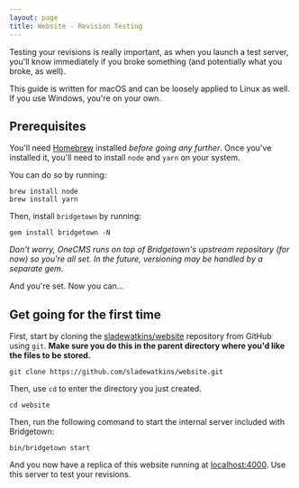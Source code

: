 ```yaml
---
layout: page
title: Website - Revision Testing
---
```


Testing your revisions is really important, as when you launch a test server, you'll know immediately if you broke something (and potentially what you broke, as well).

This guide is written for macOS and can be loosely applied to Linux as well. If you use Windows, you're on your own.

## Prerequisites
You'll need [Homebrew](https://brew.sh) installed *before going any further*. Once you've installed it, you'll need to install ``node`` and ``yarn`` on your system.

You can do so by running:

```
brew install node
brew install yarn
```

Then, install ``bridgetown`` by running:
```
gem install bridgetown -N
```
*Don't worry, OneCMS runs on top of Bridgetown's upstream repository (for now) so you're all set. In the future, versioning may be handled by a separate gem.*

And you're set. Now you can...

## Get going for the first time
First, start by cloning the [sladewatkins/website](https://github.com/sladewatkins/website) repository from GitHub using ``git``. **Make sure you do this in the parent directory where you'd like the files to be stored.**

```
git clone https://github.com/sladewatkins/website.git
```

Then, use ``cd`` to enter the directory you just created.

```
cd website
```

Then, run the following command to start the internal server included with Bridgetown:

```
bin/bridgetown start
```

And you now have a replica of this website running at [localhost:4000](http://localhost:4000). Use this server to test your revisions.